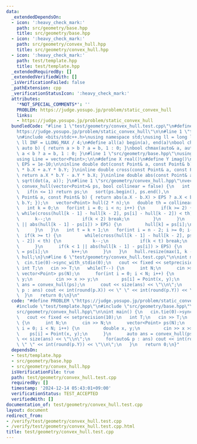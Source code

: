 ```yaml
---
data:
  _extendedDependsOn:
  - icon: ':heavy_check_mark:'
    path: src/geometry/base.hpp
    title: src/geometry/base.hpp
  - icon: ':heavy_check_mark:'
    path: src/geometry/convex_hull.hpp
    title: src/geometry/convex_hull.hpp
  - icon: ':heavy_check_mark:'
    path: test/template.hpp
    title: test/template.hpp
  _extendedRequiredBy: []
  _extendedVerifiedWith: []
  _isVerificationFailed: false
  _pathExtension: cpp
  _verificationStatusIcon: ':heavy_check_mark:'
  attributes:
    '*NOT_SPECIAL_COMMENTS*': ''
    PROBLEM: https://judge.yosupo.jp/problem/static_convex_hull
    links:
    - https://judge.yosupo.jp/problem/static_convex_hull
  bundledCode: "#line 1 \"test/geometry/convex_hull.test.cpp\"\n#define PROBLEM \"\
    https://judge.yosupo.jp/problem/static_convex_hull\"\n\n#line 1 \"test/template.hpp\"\
    \n#include <bits/stdc++.h>\nusing namespace std;\nusing ll = long long;\nconst\
    \ ll INF = LLONG_MAX / 4;\n#define all(a) begin(a), end(a)\nbool chmin(auto& a,\
    \ auto b) { return a > b ? a = b, 1 : 0; }\nbool chmax(auto& a, auto b) { return\
    \ a < b ? a = b, 1 : 0; }\n#line 1 \"src/geometry/base.hpp\"\nusing Point = complex<double>;\n\
    using Line = vector<Point>;\n\n#define X real()\n#define Y imag()\nconst double\
    \ EPS = 1e-10;\n\ninline double dot(const Point& a, const Point& b) { return a.X\
    \ * b.X + a.Y * b.Y; }\ninline double cross(const Point& a, const Point& b) {\
    \ return a.X * b.Y - a.Y * b.X; }\ninline double abs(const Point& a) { return\
    \ sqrt(dot(a, a)); }\n#line 1 \"src/geometry/convex_hull.hpp\"\nvector<Point>\
    \ convex_hull(vector<Point>& ps, bool collinear = false) {\n   int n = ps.size();\n\
    \   if(n <= 1) return ps;\n   sort(ps.begin(), ps.end(),\n        [&EPS](const\
    \ Point& a, const Point& b) { return abs(a.X - b.X) > EPS ? a.X < b.X : a.Y <\
    \ b.Y; });\n   vector<Point> hull(2 * n);\n   double th = collinear ? -EPS : EPS;\n\
    \   int k = 0;\n   for(int i = 0; i < n; i++) {\n      if(k >= 2) {\n        \
    \ while(cross(hull[k - 1] - hull[k - 2], ps[i] - hull[k - 2]) < th) {\n      \
    \      k--;\n            if(k < 2) break;\n         }\n      }\n      if(k < 1\
    \ || abs(hull[k - 1] - ps[i]) > EPS) {\n         hull[k] = ps[i];\n         k++;\n\
    \      }\n   }\n   int t = k + 1;\n   for(int i = n - 2; i >= 0; i--) {\n    \
    \  if(k >= t) {\n         while(cross(hull[k - 1] - hull[k - 2], ps[i] - hull[k\
    \ - 2]) < th) {\n            k--;\n            if(k < t) break;\n         }\n\
    \      }\n      if(k < 1 || abs(hull[k - 1] - ps[i]) > EPS) {\n         hull[k]\
    \ = ps[i];\n         k++;\n      }\n   }\n   hull.resize(max(1, k - 1));\n   return\
    \ hull;\n}\n#line 6 \"test/geometry/convex_hull.test.cpp\"\n\nint main() {\n \
    \  cin.tie(0)->sync_with_stdio(0);\n   cout << fixed << setprecision(10);\n  \
    \ int T;\n   cin >> T;\n   while(T--) {\n      int N;\n      cin >> N;\n     \
    \ vector<Point> ps(N);\n      for(int i = 0; i < N; i++) {\n         double x,\
    \ y;\n         cin >> x >> y;\n         ps[i] = Point(x, y);\n      }\n      auto\
    \ ans = convex_hull(ps);\n      cout << size(ans) << \"\\n\";\n      for(auto&\
    \ p : ans) cout << int(round(p.X)) << \" \" << int(round(p.Y)) << \"\\n\";\n \
    \  }\n   return 0;\n}\n"
  code: "#define PROBLEM \"https://judge.yosupo.jp/problem/static_convex_hull\"\n\n\
    #include \"test/template.hpp\"\n#include \"src/geometry/base.hpp\"\n#include \"\
    src/geometry/convex_hull.hpp\"\n\nint main() {\n   cin.tie(0)->sync_with_stdio(0);\n\
    \   cout << fixed << setprecision(10);\n   int T;\n   cin >> T;\n   while(T--)\
    \ {\n      int N;\n      cin >> N;\n      vector<Point> ps(N);\n      for(int\
    \ i = 0; i < N; i++) {\n         double x, y;\n         cin >> x >> y;\n     \
    \    ps[i] = Point(x, y);\n      }\n      auto ans = convex_hull(ps);\n      cout\
    \ << size(ans) << \"\\n\";\n      for(auto& p : ans) cout << int(round(p.X)) <<\
    \ \" \" << int(round(p.Y)) << \"\\n\";\n   }\n   return 0;\n}"
  dependsOn:
  - test/template.hpp
  - src/geometry/base.hpp
  - src/geometry/convex_hull.hpp
  isVerificationFile: true
  path: test/geometry/convex_hull.test.cpp
  requiredBy: []
  timestamp: '2024-12-14 05:43:01+09:00'
  verificationStatus: TEST_ACCEPTED
  verifiedWith: []
documentation_of: test/geometry/convex_hull.test.cpp
layout: document
redirect_from:
- /verify/test/geometry/convex_hull.test.cpp
- /verify/test/geometry/convex_hull.test.cpp.html
title: test/geometry/convex_hull.test.cpp
---
```

